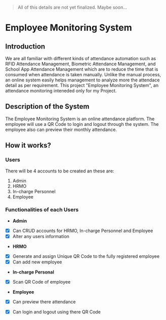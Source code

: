> All of this details are not yet finalized. Maybe soon...

# Employee Monitoring System

## Introduction
We are all familiar with different kinds of attendance automation such as RFID Attendance Management, Biometric Attendance Management, and School App Attendance Management which are to reduce the time that is consumed when attendance is taken manually. Unlike the manual process, an online system easily helps management to analyze more the attendace detail as per requirement. This project "Employee Monitoring System", an attendance monitoring inteneded only for my Project.

## Description of the System
The Employee Monitoring System is an online attendance platform. The employee will use a QR Code to login and logout through the system. The employee also can preview their monthly attendance.

## How it works?

### Users
There will be 4 accounts to be created an these are:
1. Admin
2. HRMO
3. In-charge Personnel 
4. Employee

### Functionalities of each Users
- **Admin**
- [x] Can CRUD accounts for HRMO, In-charge Personnel and Employee
- [x] Alter any users information

- **HRMO**
- [x] Generate and assign Unique QR Code to the fully registered employee
- [x] Can add new employee 

- **In-charge Personal**
- [x] Scan QR Code of employee

- **Employee**
- [x] Can preview there attendance
- [x] Can login and logout using there QR Code


